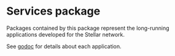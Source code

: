 # Services package

Packages contained by this package represent the long-running applications developed for the Stellar network.

See [godoc](https://godoc.org/github.com/stellar/go/services) for details about each application.